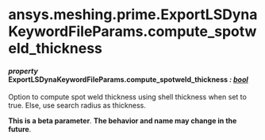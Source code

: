 <a id="ansys-meshing-prime-exportlsdynakeywordfileparams-compute-spotweld-thickness"></a>

# ansys.meshing.prime.ExportLSDynaKeywordFileParams.compute_spotweld_thickness

<a id="ansys.meshing.prime.ExportLSDynaKeywordFileParams.compute_spotweld_thickness"></a>

#### *property* ExportLSDynaKeywordFileParams.compute_spotweld_thickness *: [bool](https://docs.python.org/3.11/library/functions.html#bool)*

Option to compute spot weld thickness using shell thickness when set to true. Else, use search radius as thickness.

**This is a beta parameter**. **The behavior and name may change in the future**.

<!-- !! processed by numpydoc !! -->
